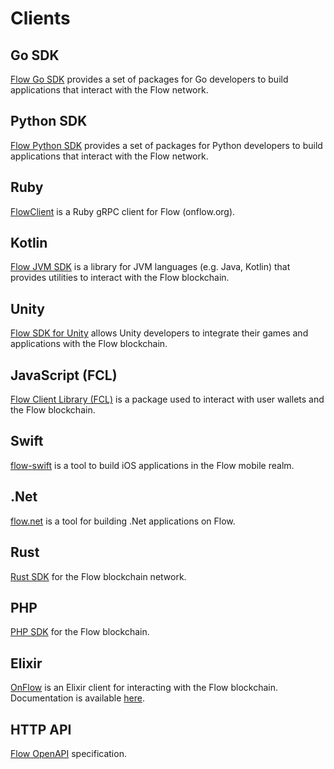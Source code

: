 # Clients

## Go SDK

[Flow Go SDK](./flow-go-sdk/index.mdx) provides a set of packages for Go developers to build applications that interact with the Flow network.

## Python SDK

[Flow Python SDK](https://github.com/janezpodhostnik/flow-py-sdk) provides a set of packages for Python developers to build applications that interact with the Flow network.

## Ruby

[FlowClient](https://github.com/glucode/flow_client) is a Ruby gRPC client for Flow (onflow.org).

## Kotlin

[Flow JVM SDK](https://github.com/onflow/flow-jvm-sdk) is a library for JVM languages (e.g. Java, Kotlin) that provides utilities to interact with the Flow blockchain.

## Unity

[Flow SDK for Unity](./unity-sdk/index.md) allows Unity developers to integrate their games and applications with the Flow blockchain.

## JavaScript (FCL)

[Flow Client Library (FCL)](./fcl-js/index.md) is a package used to interact with user wallets and the Flow blockchain.

## Swift

[flow-swift](https://github.com/Outblock/flow-swift) is a tool to build iOS applications in the Flow mobile realm.

## .Net

[flow.net](https://github.com/tyronbrand/flow.net) is a tool for building .Net applications on Flow.

## Rust

[Rust SDK](https://github.com/fee1-dead/flow.rs) for the Flow blockchain network.

## PHP

[PHP SDK](https://github.com/mayvenstudios/flow-php-sdk) for the Flow blockchain.

## Elixir

[OnFlow](https://github.com/nkezhaya/on_flow) is an Elixir client for interacting with the Flow blockchain. Documentation is available [here](https://hexdocs.pm/on_flow).

## HTTP API

[Flow OpenAPI](/http-api) specification.
